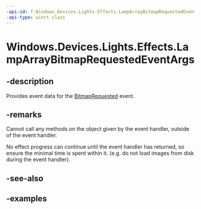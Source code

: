 ```yaml
---
-api-id: T:Windows.Devices.Lights.Effects.LampArrayBitmapRequestedEventArgs
-api-type: winrt class
---
```


<!-- Class syntax.
public class LampArrayBitmapRequestedEventArgs 
-->

# Windows.Devices.Lights.Effects.LampArrayBitmapRequestedEventArgs

## -description
Provides event data for the [BitmapRequested](lamparraybitmapeffect_bitmaprequested.md) event.

## -remarks
Cannot call any methods on the object given by the event handler, outside of the event handler.

No effect progress can continue until the event handler has returned, so ensure the minimal time is spent within it.  (e.g. do not load images from disk during the event handler).

## -see-also

## -examples

